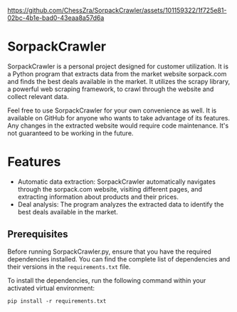 


https://github.com/ChessZra/SorpackCrawler/assets/101159322/1f725e81-02bc-4b1e-bad0-43eaa8a57d6a


# SorpackCrawler
SorpackCrawler is a personal project designed for customer utilization. It is a Python program that extracts data from the market website sorpack.com and finds the best deals available in the market. It utilizes the scrapy library, a powerful web scraping framework, to crawl through the website and collect relevant data.

Feel free to use SorpackCrawler for your own convenience as well. It is available on GitHub for anyone who wants to take advantage of its features.
Any changes in the extracted website would require code maintenance. It's not guaranteed to be working in the future.

# Features
* Automatic data extraction: SorpackCrawler automatically navigates through the sorpack.com website, visiting different pages, and extracting information about products and their prices.
* Deal analysis: The program analyzes the extracted data to identify the best deals available in the market.

## Prerequisites

Before running SorpackCrawler.py, ensure that you have the required dependencies installed. You can find the complete list of dependencies and their versions in the `requirements.txt` file.

To install the dependencies, run the following command within your activated virtual environment:

```shell
pip install -r requirements.txt

